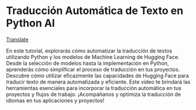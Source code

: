 # Traducción Automática de Texto en Python AI
[Translate](https://github.com/Aquapy/Traducci-n-Autom-tica-de-Texto-en-Python-AI/blob/main/Miniaturas%20%202%20Yotube.png?raw=true)

En este tutorial, explorarás cómo automatizar la traducción de textos utilizando Python y los modelos de Machine Learning de Hugging Face. Desde la selección de modelos hasta la implementación en Python, aprenderás cómo simplificar el proceso de traducción en tus proyectos. Descubre cómo utilizar eficazmente las capacidades de Hugging Face para traducir texto de manera automatizada y eficiente. Este video te brindará las herramientas esenciales para incorporar la traducción automática en tus proyectos y flujos de trabajo. ¡Acompáñanos y optimiza la traducción de idiomas en tus aplicaciones y proyectos!
